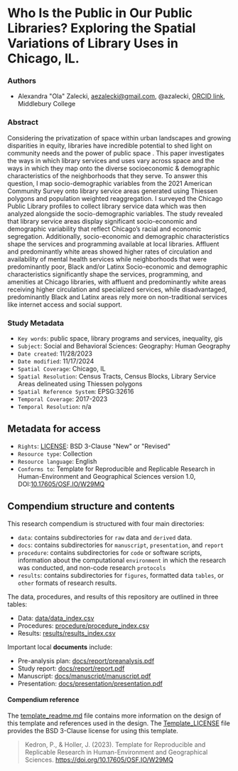 # Who Is the Public in Our Public Libraries? Exploring the Spatial Variations of Library Uses in Chicago, IL. 


### Authors

- Alexandra "Ola" Zalecki, aezalecki@gmail.com, @azalecki, [ORCID link](https://orcid.org/0009-0009-6707-3136), Middlebury College

### Abstract

Considering the privatization of space within urban landscapes and growing disparities in equity, libraries have incredible potential to shed light on community needs and the power of public space . This paper investigates the ways in which library services and uses vary across space and the ways in which they map onto the diverse socioeconomic & demographic characteristics of the neighborhoods that they serve. To answer this question, I map socio-demographic variables from the 2021 American Community Survey onto library service areas generated using Thiessen polygons and population weighted reaggregation. I surveyed the Chicago Public Library profiles to collect library service data which was then analyzed alongside the socio-demographic variables. The study revealed that library service areas display significant socio-economic and demographic variability that reflect Chicago’s racial and economic segregation. Additionally, socio-economic and demographic characteristics shape the services and programming available at local libraries. Affluent and predominantly white areas showed higher rates of circulation and availability of mental health services while neighborhoods that were predominantly poor, Black and/or Latinx Socio-economic and demographic characteristics significantly shape the services, programming, and amenities at Chicago libraries, with affluent and predominantly white areas receiving higher circulation and specialized services, while disadvantaged, predominantly Black and Latinx areas rely more on non-traditional services like internet access and social support.

### Study Metadata

- `Key words`: public space, library programs and services, inequality, gis
- `Subject`: Social and Behavioral Sciences: Geography: Human Geography
- `Date created`: 11/28/2023
- `Date modified`: 11/17/2024
- `Spatial Coverage`: Chicago, IL
- `Spatial Resolution`: Census Tracts, Census Blocks, Library Service Areas delineated using Thiessen polygons
- `Spatial Reference System`: EPSG:32616 
- `Temporal Coverage`: 2017-2023
- `Temporal Resolution`: n/a

## Metadata for access

- `Rights`: [LICENSE](LICENSE): BSD 3-Clause "New" or "Revised"
- `Resource type`: Collection
- `Resource language`: English
- `Conforms to`: Template for Reproducible and Replicable Research in Human-Environment and Geographical Sciences version 1.0, DOI:[10.17605/OSF.IO/W29MQ](https://doi.org/10.17605/OSF.IO/W29MQ)

## Compendium structure and contents

This research compendium is structured with four main directories:

- `data`: contains subdirectories for `raw` data and `derived` data.
- `docs`: contains subdirectories for `manuscript`, `presentation`, and `report`
- `procedure`: contains subdirectories for `code` or software scripts, information about the computational `environment` in which the research was conducted, and non-code research `protocols`
- `results`: contains subdirectories for `figures`, formatted data `tables`, or `other` formats of research results.

The data, procedures, and results of this repository are outlined in three tables:
- Data: [data/data_index.csv](data/data_index.csv)
- Procedures: [procedure/procedure_index.csv](procedure/procedure_index.csv)
- Results: [results/results_index.csv](results/results_index.csv)

Important local **documents** include:
- Pre-analysis plan: [docs/report/preanalysis.pdf](docs/report/preanalysis.pdf)
- Study report: [docs/report/report.pdf](docs/report/report.pdf)
- Manuscript: [docs/manuscript/manuscript.pdf](docs/manuscript/manuscript.pdf)
- Presentation: [docs/presentation/presentation.pdf](docs/presentation/presentation.pdf)

#### Compendium reference

The [template_readme.md](template_readme.md) file contains more information on the design of this template and references used in the design.
The [Template_LICENSE](Template_LICENSE) file provides the BSD 3-Clause license for using this template.
> Kedron, P., & Holler, J. (2023). Template for Reproducible and Replicable Research in Human-Environment and Geographical Sciences. https://doi.org/10.17605/OSF.IO/W29MQ


